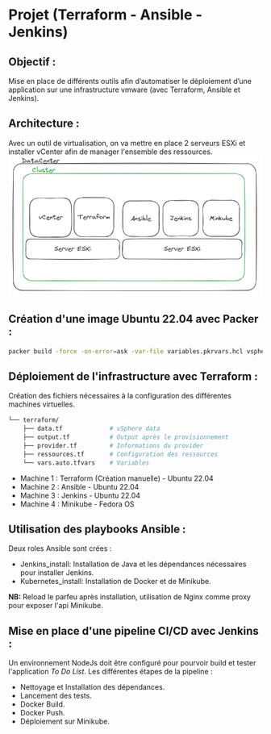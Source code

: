 # Projet (Terraform - Ansible - Jenkins)
## Objectif : 
Mise en place de différents outils afin d’automatiser le déploiement d’une application sur une infrastructure vmware (avec Terraform, Ansible et Jenkins).
## Architecture :
Avec un outil de virtualisation, on va mettre en place 2 serveurs ESXi et installer vCenter afin de manager l'ensemble des ressources.
![Alt text](image.png)
## Création d'une image Ubuntu 22.04 avec Packer :

```sh
packer build -force -on-error=ask -var-file variables.pkrvars.hcl vsphere.pkrvars.hcl ubuntu-22.04.pkr.hcl
```
## Déploiement de l'infrastructure avec Terraform :
Création des fichiers nécessaires à la configuration des différentes machines virtuelles.

```bash
└── terraform/
    ├── data.tf             # vSphere data
    ├── output.tf           # Output après le provisionnement
    ├── provider.tf         # Informations du provider
    ├── ressources.tf       # Configuration des ressources
    └── vars.auto.tfvars    # Variables
```

- Machine 1 : Terraform (Création manuelle) - Ubuntu 22.04
- Machine 2 : Ansible - Ubuntu 22.04
- Machine 3 : Jenkins - Ubuntu 22.04
- Machine 4 : Minikube - Fedora OS
## Utilisation des playbooks Ansible :
Deux roles Ansible sont crées :
- Jenkins_install: Installation de Java et les dépendances nécessaires pour installer Jenkins.
- Kubernetes_install: Installation de Docker et de Minikube.

**NB:** Reload le parfeu après installation, utilisation de Nginx comme proxy pour exposer l'api Minikube.
## Mise en place d'une pipeline CI/CD avec Jenkins :
Un environnement NodeJs doit être configuré pour pourvoir build et tester l'application *To Do List*.
Les différentes étapes de la pipeline :
- Nettoyage et Installation des dépendances.
- Lancement des tests.
- Docker Build.
- Docker Push.
- Déploiement sur Minikube.